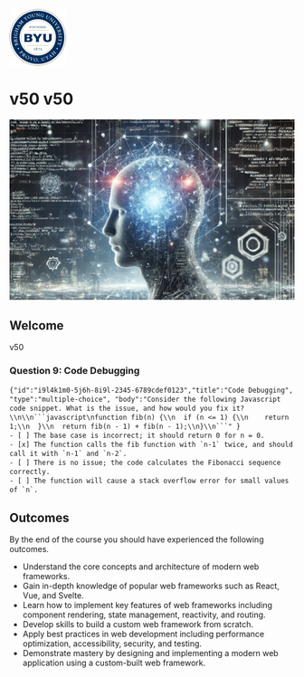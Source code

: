 ![BYU logo](byuLogo.png?raw=true)

# v50 v50

![cover](coursecover.jpg?raw=true)

## Welcome

v50
### Question 9: Code Debugging

```masteryls
{"id":"i9l4k1m0-5j6h-8i9l-2345-6789cdef0123","title":"Code Debugging", "type":"multiple-choice", "body":"Consider the following Javascript code snippet. What is the issue, and how would you fix it? \\n\\n```javascript\nfunction fib(n) {\\n  if (n <= 1) {\\n    return 1;\\n  }\\n  return fib(n - 1) + fib(n - 1);\\n}\\n```" }
- [ ] The base case is incorrect; it should return 0 for n = 0.
- [x] The function calls the fib function with `n-1` twice, and should call it with `n-1` and `n-2`.
- [ ] There is no issue; the code calculates the Fibonacci sequence correctly.
- [ ] The function will cause a stack overflow error for small values of `n`.
```
## Outcomes

By the end of the course you should have experienced the following outcomes.

- Understand the core concepts and architecture of modern web frameworks.
- Gain in-depth knowledge of popular web frameworks such as React, Vue, and Svelte.
- Learn how to implement key features of web frameworks including component rendering, state management, reactivity, and routing.
- Develop skills to build a custom web framework from scratch.
- Apply best practices in web development including performance optimization, accessibility, security, and testing.
- Demonstrate mastery by designing and implementing a modern web application using a custom-built web framework.

